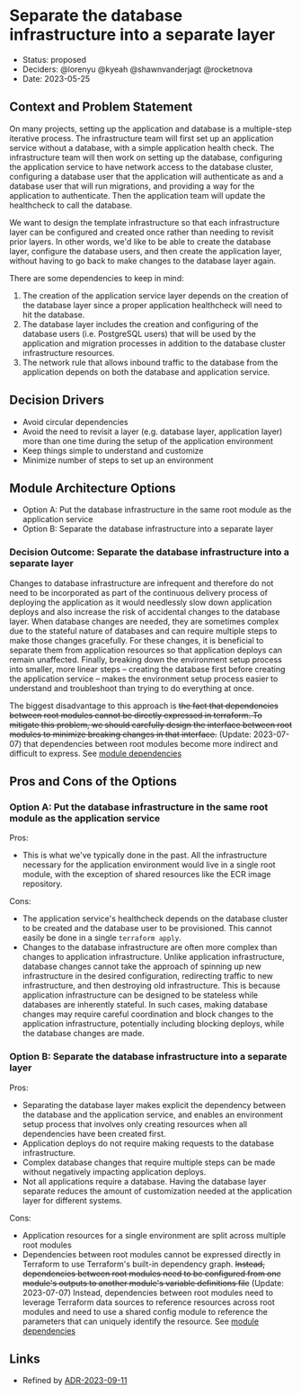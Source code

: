 # Separate the database infrastructure into a separate layer

- Status: proposed
- Deciders: @lorenyu @kyeah @shawnvanderjagt @rocketnova
- Date: 2023-05-25

## Context and Problem Statement

On many projects, setting up the application and database is a multiple-step iterative process. The infrastructure team will first set up an application service without a database, with a simple application health check. The infrastructure team will then work on setting up the database, configuring the application service to have network access to the database cluster, configuring a database user that the application will authenticate as and a database user that will run migrations, and providing a way for the application to authenticate. Then the application team will update the healthcheck to call the database.

We want to design the template infrastructure so that each infrastructure layer can be configured and created once rather than needing to revisit prior layers. In other words, we'd like to be able to create the database layer, configure the database users, and then create the application layer, without having to go back to make changes to the database layer again.

There are some dependencies to keep in mind:

1. The creation of the application service layer depends on the creation of the database layer since a proper application healthcheck will need to hit the database.
2. The database layer includes the creation and configuring of the database users (i.e. PostgreSQL users) that will be used by the application and migration processes in addition to the database cluster infrastructure resources.
3. The network rule that allows inbound traffic to the database from the application depends on both the database and application service.

## Decision Drivers

- Avoid circular dependencies
- Avoid the need to revisit a layer (e.g. database layer, application layer) more than one time during the setup of the application environment
- Keep things simple to understand and customize
- Minimize number of steps to set up an environment

## Module Architecture Options

- Option A: Put the database infrastructure in the same root module as the application service
- Option B: Separate the database infrastructure into a separate layer

### Decision Outcome: Separate the database infrastructure into a separate layer

Changes to database infrastructure are infrequent and therefore do not need to be incorporated as part of the continuous delivery process of deploying the application as it would needlessly slow down application deploys and also increase the risk of accidental changes to the database layer. When database changes are needed, they are sometimes complex due to the stateful nature of databases and can require multiple steps to make those changes gracefully. For these changes, it is beneficial to separate them from application resources so that application deploys can remain unaffected. Finally, breaking down the environment setup process into smaller, more linear steps – creating the database first before creating the application service – makes the environment setup process easier to understand and troubleshoot than trying to do everything at once.

The biggest disadvantage to this approach is ~~the fact that dependencies between root modules cannot be directly expressed in terraform. To mitigate this problem, we should carefully design the interface between root modules to minimize breaking changes in that interface.~~ (Update: 2023-07-07) that dependencies between root modules become more indirect and difficult to express. See [module dependencies](/docs/infra/module-dependencies.md)

## Pros and Cons of the Options

### Option A: Put the database infrastructure in the same root module as the application service

Pros:

- This is what we've typically done in the past. All the infrastructure necessary for the application environment would live in a single root module, with the exception of shared resources like the ECR image repository.

Cons:

- The application service's healthcheck depends on the database cluster to be created and the database user to be provisioned. This cannot easily be done in a single `terraform apply`.
- Changes to the database infrastructure are often more complex than changes to application infrastructure. Unlike application infrastructure, database changes cannot take the approach of spinning up new infrastructure in the desired configuration, redirecting traffic to new infrastructure, and then destroying old infrastructure. This is because application infrastructure can be designed to be stateless while databases are inherently stateful. In such cases, making database changes may require careful coordination and block changes to the application infrastructure, potentially including blocking deploys, while the database changes are made.

### Option B: Separate the database infrastructure into a separate layer

Pros:

- Separating the database layer makes explicit the dependency between the database and the application service, and enables an environment setup process that involves only creating resources when all dependencies have been created first.
- Application deploys do not require making requests to the database infrastructure.
- Complex database changes that require multiple steps can be made without negatively impacting application deploys.
- Not all applications require a database. Having the database layer separate reduces the amount of customization needed at the application layer for different systems.

Cons:

- Application resources for a single environment are split across multiple root modules
- Dependencies between root modules cannot be expressed directly in Terraform to use Terraform's built-in dependency graph. ~~Instead, dependencies between root modules need to be configured from one module's outputs to another module's variable definitions file~~ (Update: 2023-07-07) Instead, dependencies between root modules need to leverage Terraform data sources to reference resources across root modules and need to use a shared config module to reference the parameters that can uniquely identify the resource. See [module dependencies](/docs/infra/module-dependencies.md)

## Links

- Refined by [ADR-2023-09-11](./2023-09-11-separate-app-infrastructure-into-layers.md)
